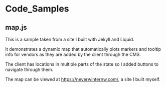 # Code_Samples

## map.js

This is a sample taken from a site I built with Jekyll and Liquid.

It demonstrates a dynamic map that automatically plots markers and tooltip info for vendors as they are added by the client
through the CMS.

The client has locations in multiple parts of the state so I added buttons to navigate through them.

The map can be viewed at https://neverwinternw.com/, a site I built myself.
